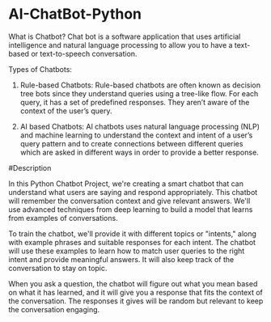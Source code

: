 # AI-ChatBot-Python
What is Chatbot?
Chat bot is a software application that uses artificial intelligence and natural language processing to allow you to have a text-based or text-to-speech conversation.

Types of Chatbots:
1. Rule-based Chatbots: Rule-based chatbots are often known as decision tree bots since they understand queries using a tree-like flow. For each query, it has a set of predefined responses. They aren’t aware of the context of the user’s query.

2. AI based Chatbots: AI chatbots uses natural language processing (NLP) and machine learning to understand the context and intent of a user’s query pattern and to create connections between different queries which are asked in different ways in order to provide a better response.


#Description 

In this Python Chatbot Project, we're creating a smart chatbot that can understand what users are saying and respond appropriately. This chatbot will remember the conversation context and give relevant answers. We'll use advanced techniques from deep learning to build a model that learns from examples of conversations.

To train the chatbot, we'll provide it with different topics or "intents," along with example phrases and suitable responses for each intent. The chatbot will use these examples to learn how to match user queries to the right intent and provide meaningful answers. It will also keep track of the conversation to stay on topic.

When you ask a question, the chatbot will figure out what you mean based on what it has learned, and it will give you a response that fits the context of the conversation. The responses it gives will be random but relevant to keep the conversation engaging.
